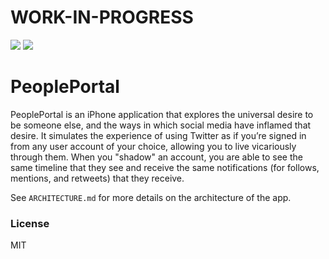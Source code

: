 # WORK-IN-PROGRESS

<img src="images/screenshot1.png"></img>
<img src="images/screenshot2.png"></img>

# PeoplePortal

PeoplePortal is an iPhone application that explores the universal desire to be
someone else, and the ways in which social media have inflamed that
desire. It simulates the experience of using Twitter as if
you’re signed in from any user account of your choice, allowing you to
live vicariously through them. When you "shadow" an account, you
are able to see the same timeline that they see and receive the
same notifications (for follows, mentions, and retweets) that they
receive.

See `ARCHITECTURE.md` for more details on the architecture of the app.

### License

MIT

